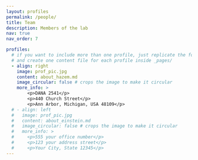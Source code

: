 ```yaml
---
layout: profiles
permalink: /people/
title: Team
description: Members of the lab
nav: true
nav_order: 7

profiles:
  # if you want to include more than one profile, just replicate the following block
  # and create one content file for each profile inside _pages/
  - align: right
    image: prof_pic.jpg
    content: about_hazem.md
    image_circular: false # crops the image to make it circular
    more_info: >
        <p>DANA 2541</p>
        <p>440 Church Street</p>
        <p>Ann Arbor, Michigan, USA 48109</p>
  # - align: left
  #   image: prof_pic.jpg
  #   content: about_einstein.md
  #   image_circular: false # crops the image to make it circular
  #   more_info: >
  #     <p>555 your office number</p>
  #     <p>123 your address street</p>
  #     <p>Your City, State 12345</p>
---
```

